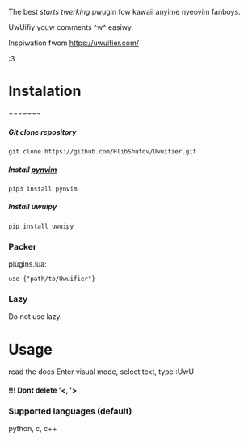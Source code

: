 The best *starts twerking* pwugin fow kawaii anyime nyeovim fanboys.

UwUifiy youw comments ^w^ easiwy.

Inspiwation fwom https://uwuifier.com/

:3

# Instalation
=======
##### Git clone repository
```
git clone https://github.com/HlibShutov/Uwuifier.git
```
##### Install [pynvim](https://github.com/neovim/pynvim) 
```
pip3 install pynvim
```
##### Install uwuipy
```
pip install uwuipy
```

### Packer
plugins.lua:
```
use {"path/to/Uwuifier"}
```

### Lazy
Do not use lazy.

# Usage
~~read the docs~~
Enter visual mode, select text, type :UwU
#### !!! Dont delete '<, '>

### Supported languages (default)
python, c, c++
